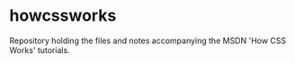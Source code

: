 # howcssworks
Repository holding the files and notes accompanying the MSDN 'How CSS Works' tutorials.
